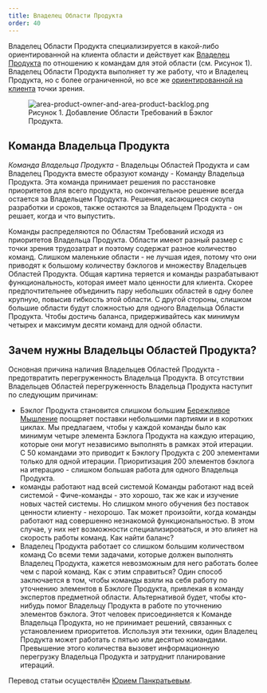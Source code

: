 ```yaml
---
title: Владелец Области Продукта
order: 40
---
```


Владелец Области Продукта специализируется в какой-либо ориентированной на клиента области и действует как [Владелец Продукта](../framework/product-owner.html) по отношению к командам для этой области (см. Рисунок 1). Владелец Области Продукта выполняет ту же работу, что и Владелец Продукта, но с более ограниченной, но все же [ориентированной на клиента](../rules/customer-centric.html) точки зрения.

<figure>
  <img src="/img/less-huge/area-product-owner-and-area-product-backlog.png" alt="area-product-owner-and-area-product-backlog.png">
  <figcaption>Рисунок 1. Добавление Области Требований в Бэклог Продукта.</figcaption>
</figure>

## Команда Владельца Продукта

*Команда Владельца Продукта* - Владельцы Областей Продукта и сам Владелец Продукта вместе образуют команду - Команду Владельца Продукта. Эта команда принимает решения по расстановке приоритетов для всего продукта, но окончательное решение всегда остается за Владельцем Продукта. Решения, касающиеся скоупа разработки и сроков, также остаются за Владельцем Продукта - он решает, когда и что выпустить.

Команды распределяются по Областям Требований исходя из приоритетов Владельца Продукта. Области имеют разный размер с точки зрения трудозатрат и поэтому содержат разное количество команд. Слишком маленькие области - не лучшая идея, потому что они приводят к большому количеству бэклогов и множеству Владельцев Областей Продукта. Общая картина теряется и команды разрабатывают функциональность, которая имеет мало ценности для клиента. Скорее предпочтительнее объединить пару небольших областей в одну более крупную, повысив гибкость этой области. С другой стороны, слишком большие области будут сложностью для одного Владельца Области Продукта. Чтобы достичь баланса, придерживайтесь как минимум четырех и максимум десяти команд для одной области.

## Зачем нужны Владельцы Областей Продукта?

Основная причина наличия Владельцев Областей Продукта - предотвратить перегруженность Владельца Продукта. В отсутствии Владельцев Областей перегруженность Владельца Продукта наступит по следующим причинам:

* Бэклог Продукта становится слишком большим
  [Бережливое Мышление](../principles/lean-thinking.html) поощряет поставки небольшими партиями и в коротких циклах. Мы предлагаем, чтобы у каждой команды было как минимум четыре элемента Бэклога Продукта на каждую итерацию, которые они могут независимо выполнять в рамках этой итерации. С 50 командами это приводит к Бэклогу Продукта с 200 элементами только для одной итерации. Приоритизация 200 элементов бэклога на итерацию - слишком большая работа для одного Владельца Продукта.
* команды работают над всей системой
  Команды работают над всей системой - Фиче-команды - это хорошо, так же как и изучение новых частей системы. Но слишком много обучения без поставок ценности клиенту - нехорошо. Так может произойти, когда команды работают над совершенно незнакомой функциональностью. В этом случае, у них нет возможности специализироваться, и это влияет на скорость работы команд. Как найти баланс?
* Владелец Продукта работает со слишком большим количеством команд
  Со всеми теми задачами, которые должен выполнять Владелец Продукта, кажется невозможным для него работать более чем с парой команд. Как с этим справиться? Один способ заключается в том, чтобы команды взяли на себя работу по уточнению элементов в Бэклоге Продукта, привлекая в команду экспертов предметной области. Альтернативой будет, чтобы кто-нибудь помог Владельцу Продукта в работе по уточнению элементов бэклога. Этот человек присоединяется к Команде Владельца Продукта, но не принимает решений, связанных с установлением приоритетов. Используя эти техники, один Владелец Продукта может работать с пятью или десятью командами. Превышение этого количества вызовет информационную перегрузку Владельца Продукта и затруднит планирование итераций.

 Перевод статьи осуществлён [Юрием Панкратьевым](https://www.linkedin.com/in/yuriypankratyev).
